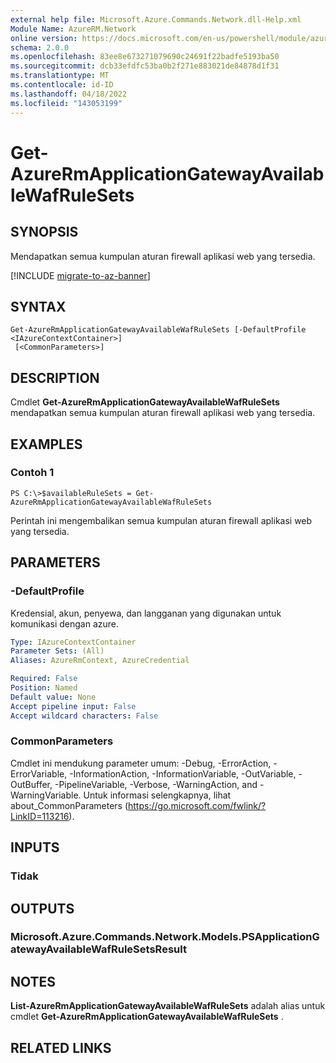 ```yaml
---
external help file: Microsoft.Azure.Commands.Network.dll-Help.xml
Module Name: AzureRM.Network
online version: https://docs.microsoft.com/en-us/powershell/module/azurerm.network/get-azurermapplicationgatewayavailablewafrulesets
schema: 2.0.0
ms.openlocfilehash: 83ee8e673271079690c24691f22badfe5193ba50
ms.sourcegitcommit: dcb33efdfc53ba0b2f271e883021de84878d1f31
ms.translationtype: MT
ms.contentlocale: id-ID
ms.lasthandoff: 04/18/2022
ms.locfileid: "143053199"
---
```

# Get-AzureRmApplicationGatewayAvailableWafRuleSets

## SYNOPSIS
Mendapatkan semua kumpulan aturan firewall aplikasi web yang tersedia.

[!INCLUDE [migrate-to-az-banner](../../includes/migrate-to-az-banner.md)]

## SYNTAX

```
Get-AzureRmApplicationGatewayAvailableWafRuleSets [-DefaultProfile <IAzureContextContainer>]
 [<CommonParameters>]
```

## DESCRIPTION
Cmdlet **Get-AzureRmApplicationGatewayAvailableWafRuleSets** mendapatkan semua kumpulan aturan firewall aplikasi web yang tersedia.

## EXAMPLES

### Contoh 1
```
PS C:\>$availableRuleSets = Get-AzureRmApplicationGatewayAvailableWafRuleSets
```

Perintah ini mengembalikan semua kumpulan aturan firewall aplikasi web yang tersedia.

## PARAMETERS

### -DefaultProfile
Kredensial, akun, penyewa, dan langganan yang digunakan untuk komunikasi dengan azure.

```yaml
Type: IAzureContextContainer
Parameter Sets: (All)
Aliases: AzureRmContext, AzureCredential

Required: False
Position: Named
Default value: None
Accept pipeline input: False
Accept wildcard characters: False
```

### CommonParameters
Cmdlet ini mendukung parameter umum: -Debug, -ErrorAction, -ErrorVariable, -InformationAction, -InformationVariable, -OutVariable, -OutBuffer, -PipelineVariable, -Verbose, -WarningAction, and -WarningVariable. Untuk informasi selengkapnya, lihat about_CommonParameters (https://go.microsoft.com/fwlink/?LinkID=113216).

## INPUTS

### Tidak

## OUTPUTS

### Microsoft.Azure.Commands.Network.Models.PSApplicationGatewayAvailableWafRuleSetsResult

## NOTES
**List-AzureRmApplicationGatewayAvailableWafRuleSets** adalah alias untuk cmdlet **Get-AzureRmApplicationGatewayAvailableWafRuleSets** .

## RELATED LINKS

